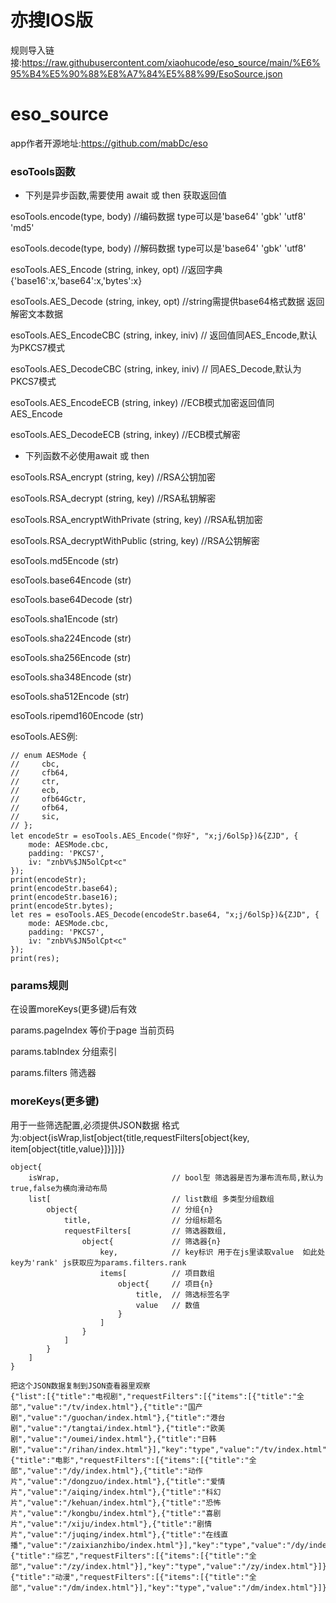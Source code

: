 # 亦搜IOS版

规则导入链接:https://raw.githubusercontent.com/xiaohucode/eso_source/main/%E6%95%B4%E5%90%88%E8%A7%84%E5%88%99/EsoSource.json

# eso_source
app作者开源地址:https://github.com/mabDc/eso


### esoTools函数

- 下列是异步函数,需要使用 await 或 then 获取返回值

esoTools.encode(type, body) //编码数据 type可以是'base64' 'gbk' 'utf8' 'md5'

esoTools.decode(type, body) //解码数据 type可以是'base64' 'gbk' 'utf8'

esoTools.AES_Encode (string, inkey, opt) //返回字典{'base16':x,'base64':x,'bytes':x}

esoTools.AES_Decode (string, inkey, opt) //string需提供base64格式数据 返回解密文本数据

esoTools.AES_EncodeCBC (string, inkey, iniv) // 返回值同AES_Encode,默认为PKCS7模式

esoTools.AES_DecodeCBC (string, inkey, iniv) // 同AES_Decode,默认为PKCS7模式

esoTools.AES_EncodeECB (string, inkey) //ECB模式加密返回值同AES_Encode

esoTools.AES_DecodeECB (string, inkey) //ECB模式解密

- 下列函数不必使用await 或 then

esoTools.RSA_encrypt (string, key) //RSA公钥加密

esoTools.RSA_decrypt (string, key) //RSA私钥解密

esoTools.RSA_encryptWithPrivate (string, key) //RSA私钥加密

esoTools.RSA_decryptWithPublic (string, key) //RSA公钥解密

esoTools.md5Encode (str)

esoTools.base64Encode (str)

esoTools.base64Decode (str)

esoTools.sha1Encode (str)

esoTools.sha224Encode (str)

esoTools.sha256Encode (str)

esoTools.sha348Encode (str)

esoTools.sha512Encode (str)

esoTools.ripemd160Encode (str)


esoTools.AES例:
```
// enum AESMode {
//     cbc,
//     cfb64,
//     ctr,
//     ecb,
//     ofb64Gctr,
//     ofb64,
//     sic,
// };
let encodeStr = esoTools.AES_Encode("你好", "x;j/6olSp})&{ZJD", {
    mode: AESMode.cbc,
    padding: 'PKCS7',
    iv: "znbV%$JN5olCpt<c"
});
print(encodeStr);
print(encodeStr.base64);
print(encodeStr.base16);
print(encodeStr.bytes);
let res = esoTools.AES_Decode(encodeStr.base64, "x;j/6olSp})&{ZJD", {
    mode: AESMode.cbc,
    padding: 'PKCS7',
    iv: "znbV%$JN5olCpt<c"
});
print(res);
```
### params规则
在设置moreKeys(更多键)后有效

params.pageIndex    等价于page 当前页码

params.tabIndex     分组索引

params.filters      筛选器

### moreKeys(更多键)
用于一些筛选配置,必须提供JSON数据 格式为:object{isWrap<bool>,list[object{title,requestFilters[object{key, item[object{title,value}]}]}]}
```
object{
    isWrap,                         // bool型 筛选器是否为瀑布流布局,默认为true,false为横向滑动布局
    list[                           // list数组 多类型分组数组
        object{                     // 分组{n}
            title,                  // 分组标题名
            requestFilters[         // 筛选器数组,
                object{             // 筛选器{n}
                    key,            // key标识 用于在js里读取value  如此处key为'rank' js获取应为params.filters.rank
                    items[          // 项目数组 
                        object{     // 项目{n}
                            title,  // 筛选标签名字
                            value   // 数值
                        }
                    ] 
                }
            ]
        }
    ]
}
```
```
把这个JSON数据复制到JSON查看器里观察
{"list":[{"title":"电视剧","requestFilters":[{"items":[{"title":"全部","value":"/tv/index.html"},{"title":"国产剧","value":"/guochan/index.html"},{"title":"港台剧","value":"/tangtai/index.html"},{"title":"欧美剧","value":"/oumei/index.html"},{"title":"日韩剧","value":"/rihan/index.html"}],"key":"type","value":"/tv/index.html"}]},{"title":"电影","requestFilters":[{"items":[{"title":"全部","value":"/dy/index.html"},{"title":"动作片","value":"/dongzuo/index.html"},{"title":"爱情片","value":"/aiqing/index.html"},{"title":"科幻片","value":"/kehuan/index.html"},{"title":"恐怖片","value":"/kongbu/index.html"},{"title":"喜剧片","value":"/xiju/index.html"},{"title":"剧情片","value":"/juqing/index.html"},{"title":"在线直播","value":"/zaixianzhibo/index.html"}],"key":"type","value":"/dy/index.html"}]},{"title":"综艺","requestFilters":[{"items":[{"title":"全部","value":"/zy/index.html"}],"key":"type","value":"/zy/index.html"}]},{"title":"动漫","requestFilters":[{"items":[{"title":"全部","value":"/dm/index.html"}],"key":"type","value":"/dm/index.html"}]}]}
```

